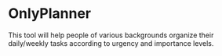 # OnlyPlanner
This tool will help people of various backgrounds organize their daily/weekly tasks according to urgency and importance levels. 
